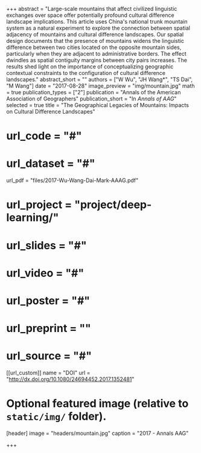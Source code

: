 +++
abstract = "Large-scale mountains that affect civilized linguistic exchanges over space offer potentially profound cultural difference landscape implications. This article uses China's national trunk mountain system as a natural experiment to explore the connection between spatial adjacency of mountains and cultural difference landscapes. Our spatial design documents that the presence of mountains widens the linguistic difference between two cities located on the opposite mountain sides, particularly when they are adjacent to administrative borders. The effect dwindles as spatial contiguity margins between city pairs increases. The results shed light on the importance of conceptualizing geographic contextual constraints to the configuration of cultural difference landscapes."
abstract_short = ""
authors = ["W Wu", "JH Wang*", "TS Dai", "M Wang"]
date = "2017-08-28"
image_preview = "img/mountain.jpg"
math = true
publication_types = ["2"]
publication = "Annals of the American Association of Geographers"
publication_short = "In *Annals of AAG*"
selected = true
title = "The Geographical Legacies of Mountains: Impacts on Cultural Difference Landscapes"
# url_code = "#"
# url_dataset = "#"
url_pdf = "files/2017-Wu-Wang-Dai-Mark-AAAG.pdf"
# url_project = "project/deep-learning/"
# url_slides = "#"
# url_video = "#"
# url_poster = "#"
# url_preprint = ""
# url_source = "#"

[[url_custom]]
name = "DOI"
url = "http://dx.doi.org/10.1080/24694452.2017.1352481"

# Optional featured image (relative to `static/img/` folder).
[header]
image = "headers/mountain.jpg"
caption = "2017 - Annals AAG"

+++


